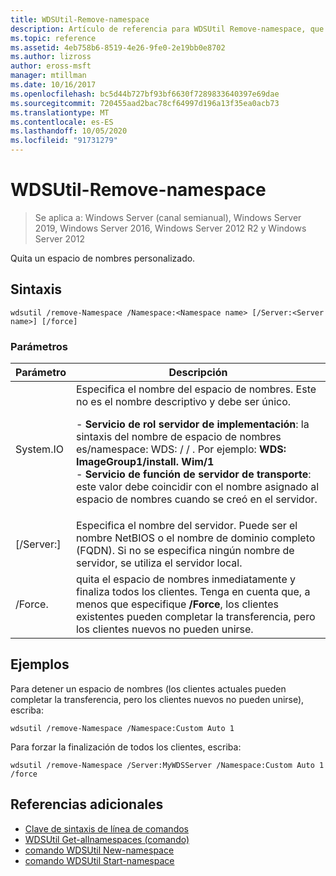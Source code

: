 ```yaml
---
title: WDSUtil-Remove-namespace
description: Artículo de referencia para WDSUtil Remove-namespace, que quita un espacio de nombres personalizado.
ms.topic: reference
ms.assetid: 4eb758b6-8519-4e26-9fe0-2e19bb0e8702
ms.author: lizross
author: eross-msft
manager: mtillman
ms.date: 10/16/2017
ms.openlocfilehash: bc5d44b727bf93bf6630f7289833640397e69dae
ms.sourcegitcommit: 720455aad2bac78cf64997d196a13f35ea0acb73
ms.translationtype: MT
ms.contentlocale: es-ES
ms.lasthandoff: 10/05/2020
ms.locfileid: "91731279"
---
```

# <a name="wdsutil-remove-namespace"></a>WDSUtil-Remove-namespace

> Se aplica a: Windows Server (canal semianual), Windows Server 2019, Windows Server 2016, Windows Server 2012 R2 y Windows Server 2012

Quita un espacio de nombres personalizado.

## <a name="syntax"></a>Sintaxis
```
wdsutil /remove-Namespace /Namespace:<Namespace name> [/Server:<Server name>] [/force]
```
### <a name="parameters"></a>Parámetros
|Parámetro|Descripción|
|-------|--------|
|System.IO<Namespace name>|Especifica el nombre del espacio de nombres. Este no es el nombre descriptivo y debe ser único.<p>-   **Servicio de rol servidor de implementación**: la sintaxis del nombre de espacio de nombres es/namespace: WDS: <ImageGroup> / <ImageName> / <Index> . Por ejemplo: **WDS: ImageGroup1/install. Wim/1**<br />-   **Servicio de función de servidor de transporte**: este valor debe coincidir con el nombre asignado al espacio de nombres cuando se creó en el servidor.|
|[/Server:<Server name>]|Especifica el nombre del servidor. Puede ser el nombre NetBIOS o el nombre de dominio completo (FQDN). Si no se especifica ningún nombre de servidor, se utiliza el servidor local.|
|/Force.|quita el espacio de nombres inmediatamente y finaliza todos los clientes. Tenga en cuenta que, a menos que especifique **/Force**, los clientes existentes pueden completar la transferencia, pero los clientes nuevos no pueden unirse.|
## <a name="examples"></a>Ejemplos
Para detener un espacio de nombres (los clientes actuales pueden completar la transferencia, pero los clientes nuevos no pueden unirse), escriba:
```
wdsutil /remove-Namespace /Namespace:Custom Auto 1
```
Para forzar la finalización de todos los clientes, escriba:
```
wdsutil /remove-Namespace /Server:MyWDSServer /Namespace:Custom Auto 1 /force
```
## <a name="additional-references"></a>Referencias adicionales
- [Clave de sintaxis de línea de comandos](command-line-syntax-key.md)
- [WDSUtil Get-allnamespaces (comando)](wdsutil-get-allnamespaces.md)
- [comando WDSUtil New-namespace](wdsutil-new-namespace.md)
- [comando WDSUtil Start-namespace](wdsutil-start-namespace.md)

